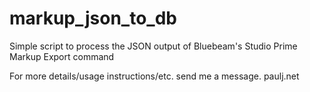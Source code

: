 # markup_json_to_db
Simple script to process the JSON output of Bluebeam's Studio Prime Markup Export command

For more details/usage instructions/etc. send me a message.  paulj.net
